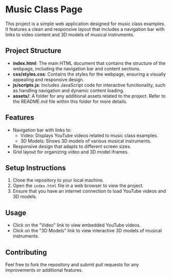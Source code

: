 # Music Class Page

This project is a simple web application designed for music class examples. It features a clean and responsive layout that includes a navigation bar with links to video content and 3D models of musical instruments.

## Project Structure

- **index.html**: The main HTML document that contains the structure of the webpage, including the navigation bar and content sections.
- **css/styles.css**: Contains the styles for the webpage, ensuring a visually appealing and responsive design.
- **js/scripts.js**: Includes JavaScript code for interactive functionality, such as handling navigation and dynamic content loading.
- **assets/**: A folder for any additional assets related to the project. Refer to the README.md file within this folder for more details.

## Features

- Navigation bar with links to:
  - Video: Displays YouTube videos related to music class examples.
  - 3D Models: Shows 3D models of various musical instruments.
- Responsive design that adapts to different screen sizes.
- Grid layout for organizing video and 3D model iframes.

## Setup Instructions

1. Clone the repository to your local machine.
2. Open the `index.html` file in a web browser to view the project.
3. Ensure that you have an internet connection to load YouTube videos and 3D models.

## Usage

- Click on the "Video" link to view embedded YouTube videos.
- Click on the "3D Models" link to view interactive 3D models of musical instruments.

## Contributing

Feel free to fork the repository and submit pull requests for any improvements or additional features.